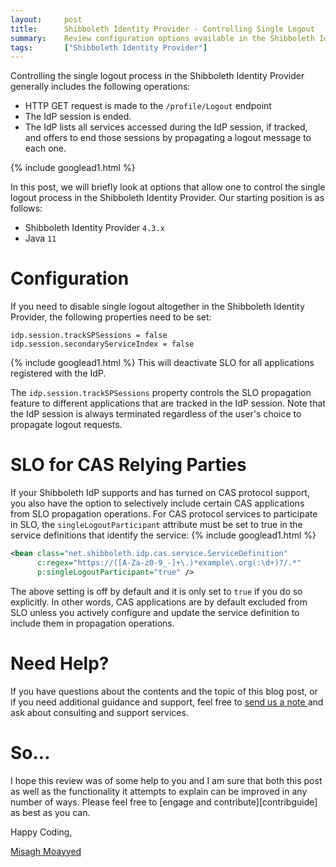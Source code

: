 ```yaml
---
layout:     post
title:      Shibboleth Identity Provider - Controlling Single Logout
summary:    Review configuration options available in the Shibboleth Identity Provider that allow one to manage single logout operations.
tags:       ["Shibboleth Identity Provider"]
---
```


Controlling the single logout process in the Shibboleth Identity Provider generally includes the following operations:

- HTTP GET request is made to the `/profile/Logout` endpoint
- The IdP session is ended.
- The IdP lists all services accessed during the IdP session, if tracked, and offers to end those sessions by propagating a logout message to each one.

{% include googlead1.html %}

In this post, we will briefly look at options that allow one to control the single logout process in the Shibboleth Identity Provider. Our starting position is as follows:

- Shibboleth Identity Provider `4.3.x`
- Java `11`

# Configuration

If you need to disable single logout altogether in the Shibboleth Identity Provider, the following properties need to be set: 

```properties
idp.session.trackSPSessions = false
idp.session.secondaryServiceIndex = false
```
{% include googlead1.html %}
This will deactivate SLO for all applications registered with the IdP. 

The `idp.session.trackSPSessions` property controls the SLO propagation feature to different applications that are tracked in the IdP session. Note that the IdP session is always terminated regardless of the user's choice to propagate logout requests.

# SLO for CAS Relying Parties

If your Shibboleth IdP supports and has turned on CAS protocol support, you also have the option to selectively include certain CAS applications from SLO propagation operations. For CAS protocol services to participate in SLO, the `singleLogoutParticipant` attribute must be set to true in the service definitions that identify the service:
{% include googlead1.html %}
```xml
<bean class="net.shibboleth.idp.cas.service.ServiceDefinition"
      c:regex="https://([A-Za-z0-9_-]+\.)*example\.org(:\d+)?/.*"
      p:singleLogoutParticipant="true" />
```

The above setting is off by default and it is only set to `true` if you do so explicitly. In other words, CAS applications are by default excluded from SLO unless you actively configure and update the service definition to include them in propagation operations.

# Need Help?

If you have questions about the contents and the topic of this blog post, or if you need additional guidance and support, feel free to [send us a note ](/#contact-section-header) and ask about consulting and support services.

# So...

I hope this review was of some help to you and I am sure that both this post as well as the functionality it attempts to explain can be improved in any number of ways. Please feel free to [engage and contribute][contribguide] as best as you can.

Happy Coding,

[Misagh Moayyed](https://fawnoos.com)
